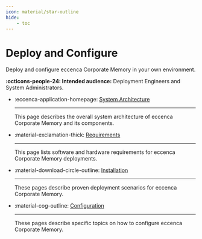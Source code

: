 ```yaml
---
icon: material/star-outline
hide:
    - toc
---
```

# Deploy and Configure

Deploy and configure eccenca Corporate Memory in your own environment.

**:octicons-people-24: Intended audience:** Deployment Engineers and System Administrators.

<div class="grid cards" markdown>

-   :eccenca-application-homepage: [System Architecture](system-architecture/index.md)

    ---

    This page describes the overall system architecture of eccenca Corporate Memory and its components.

-   :material-exclamation-thick: [Requirements](requirements/index.md)

    ---

    This page lists software and hardware requirements for eccenca Corporate Memory deployments.

-   :material-download-circle-outline: [Installation](installation/index.md)

    ---

    These pages describe proven deployment scenarios for eccenca Corporate Memory.

-   :material-cog-outline: [Configuration](configuration/index.md)

    ---

    These pages describe specific topics on how to configure eccenca Corporate Memory.

</div>

